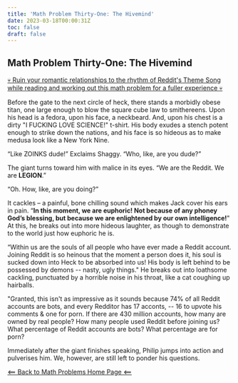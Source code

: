 ```yaml
---
title: 'Math Problem Thirty-One: The Hivemind'
date: 2023-03-18T00:00:31Z
toc: false
draft: false
---
```


## Math Problem Thirty-One: The Hivemind

[💀 Ruin your romantic relationships to the rhythm of Reddit's Theme Song while reading and working out this math problem for a fuller experience 💀](https://www.youtube.com/watch?v=jpQQrdglDmw)

Before the gate to the next circle of heck, there stands a morbidly obese titan, one large enough to blow the square cube law to smithereens. Upon his head is a fedora, upon his face, a neckbeard. And, upon his chest is a dirty "I FUCKING LOVE SCIENCE!" t-shirt. His body exudes a stench potent enough to strike down the nations, and his face is so hideous as to make medusa look like a New York Nine.

“Like ZOINKS dude!” Exclaims Shaggy. “Who, like, are you dude?”

The giant turns toward him with malice in its eyes. “We are the Reddit. We are **LEGION**.” 

“Oh. How, like, are you doing?”

It cackles – a painful, bone chilling sound which makes Jack cover his ears in pain. “**In this moment, we are euphoric! Not because of any phoney God’s blessing, but because we are enlightened by our own intelligence!**" At this, he breaks out into more hideous laughter, as though to demonstrate to the world just how euphoric he is.

“Within us are the souls of all people who have ever made a Reddit account. Joining Reddit is so heinous that the moment a person does it, his soul is sucked down into Heck to be absorbed into us! His body is left behind to be possessed by demons -- nasty, ugly things." He breaks out into loathsome cackling, punctuated by a horrible noise in his throat, like a cat coughing up hairballs. 

"Granted, this isn't as impressive as it sounds because 74% of all Reddit accounts are bots, and every Redditor has 17 acconts, -- 16 to upvote his comments & one for porn. If there are 430 million accounts, how many are owned by real people? How many people used Reddit before joining us? What percentage of Reddit accounts are bots? What percentage are for porn?

Immediately after the giant finishes speaking, Philip jumps into action and pulverises him. We, however, are still left to ponder his questions.

[<== Back to Math Problems Home Page <==](/humor/problems/#season-four-the-harrowing-of-heck)
